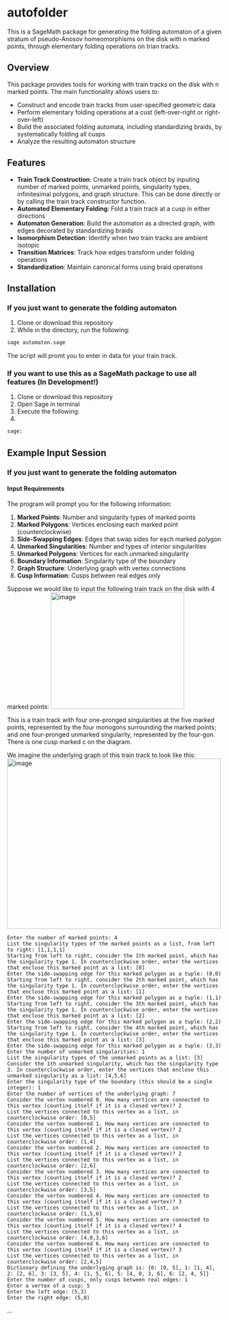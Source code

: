 # autofolder
This is a SageMath package for generating the folding automaton of a given stratum of pseudo-Anosov homeomorphisms on the disk with n marked points, through elementary folding operations on trian tracks.


## Overview

This package provides tools for working with train tracks on the disk with n marked points. The main functionality allows users to:

- Construct and encode train tracks from user-specified geometric data
- Perform elementary folding operations at a cust (left-over-right or right-over-left)
- Build the associated folding automata, including standardizing braids, by systematically folding all cusps
- Analyze the resulting automaton structure


## Features

- **Train Track Construction**: Create a train track object by inputing number of marked points, unmarked points, singularity types, infinitesimal polygons, and graph structure. This can be done directly or by calling the train track constructor function.
- **Automated Elementary Folding**: Fold a train track at a cusp in either directions
- **Automaton Generation**: Build the automaton as a directed graph, with edges decorated by standardizing braids
- **Isomorphism Detection**: Identify when two train tracks are ambient isotopic
- **Transition Matrices**: Track how edges transform under folding operations
- **Standardization**: Maintain canonical forms using braid operations

## Installation


### If you just want to generate the folding automaton
1. Clone or download this repository
2. While in the directory, run the following:
   
```python
sage automaton.sage
```
The script will promt you to enter in data for your train track.

### If you want to use this as a SageMath package to use all features (In Development!)
1. Clone or download this repository
2. Open Sage in terminal
3. Execute the following:
4. 
```python
sage:  
```
## Example Input Session
### If you just want to generate the folding automaton
#### Input Requirements

The program will prompt you for the following information:

1. **Marked Points**: Number and singularity types of marked points
2. **Marked Polygons**: Vertices enclosing each marked point (counterclockwise)
3. **Side-Swapping Edges**: Edges that swap sides for each marked polygon
4. **Unmarked Singularities**: Number and types of interior singularities
5. **Unmarked Polygons**: Vertices for each unmarked singularity
6. **Boundary Information**: Singularity type of the boundary
7. **Graph Structure**: Underlying graph with vertex connections
8. **Cusp Information**: Cusps between real edges only

Suppose we would like to input the following train track on the disk with 4 marked points:
<img width="312" height="272" alt="image" src="https://github.com/user-attachments/assets/39bf43bf-430d-4ddd-9277-0b3e5a2b80c9" />


This is a train track with four one-pronged singularities at the five marked points, represented by the four monogons surrounding the marked points; and one four-pronged unmarked singularity, represented by the four-gon. There is one cusp marked c on the diagram.

We imagine the underlying graph of this train track to look like this:
<img width="500" height="397" alt="image" src="https://github.com/user-attachments/assets/4c1e0e44-be81-42b5-97f8-b96481ff98c7" />



```
Enter the number of marked points: 4
List the singularity types of the marked points as a list, from left to right: [1,1,1,1]     
Starting from left to right, consider the 1th marked point, which has the singularity type 1. In counterclockwise order, enter the vertices that enclose this marked point as a list: [0]
Enter the side-swapping edge for this marked polygon as a tuple: (0,0)
Starting from left to right, consider the 2th marked point, which has the singularity type 1. In counterclockwise order, enter the vertices that enclose this marked point as a list: [1]
Enter the side-swapping edge for this marked polygon as a tuple: (1,1)
Starting from left to right, consider the 3th marked point, which has the singularity type 1. In counterclockwise order, enter the vertices that enclose this marked point as a list: [2]
Enter the side-swapping edge for this marked polygon as a tuple: (2,2)
Starting from left to right, consider the 4th marked point, which has the singularity type 1. In counterclockwise order, enter the vertices that enclose this marked point as a list: [3]
Enter the side-swapping edge for this marked polygon as a tuple: (3,3)
Enter the number of unmarked singularities: 1
List the singularity types of the unmarked points as a list: [3]
Consider the 1th unmarked singularity, which has the singularity type 3. In counterclockwise order, enter the vertices that enclose this unmarked singularity as a list: [4,5,6]
Enter the singularity type of the boundary (this should be a single integer): 1
Enter the number of vertices of the underlying graph: 7
Consider the vertex numbered 0. How many vertices are connected to this vertex (counting itself if it is a closed vertex)? 2
List the vertices connected to this vertex as a list, in counterclockwise order: [0,5]
Consider the vertex numbered 1. How many vertices are connected to this vertex (counting itself if it is a closed vertex)? 2
List the vertices connected to this vertex as a list, in counterclockwise order: [1,4]
Consider the vertex numbered 2. How many vertices are connected to this vertex (counting itself if it is a closed vertex)? 2
List the vertices connected to this vertex as a list, in counterclockwise order: [2,6]
Consider the vertex numbered 3. How many vertices are connected to this vertex (counting itself if it is a closed vertex)? 2
List the vertices connected to this vertex as a list, in counterclockwise order: [3,5]
Consider the vertex numbered 4. How many vertices are connected to this vertex (counting itself if it is a closed vertex)? 3
List the vertices connected to this vertex as a list, in counterclockwise order: [1,5,6]
Consider the vertex numbered 5. How many vertices are connected to this vertex (counting itself if it is a closed vertex)? 4
List the vertices connected to this vertex as a list, in counterclockwise order: [4,0,3,6]
Consider the vertex numbered 6. How many vertices are connected to this vertex (counting itself if it is a closed vertex)? 3
List the vertices connected to this vertex as a list, in counterclockwise order: [2,4,5]
Dictionary defining the underlyging graph is: {0: [0, 5], 1: [1, 4], 2: [2, 6], 3: [3, 5], 4: [1, 5, 6], 5: [4, 0, 3, 6], 6: [2, 4, 5]}
Enter the number of cusps, only cusps between real edges: 1
Enter a vertex of a cusp: 5
Enter the left edge: (5,3)    
Enter the right edge: (5,0)

```
...


